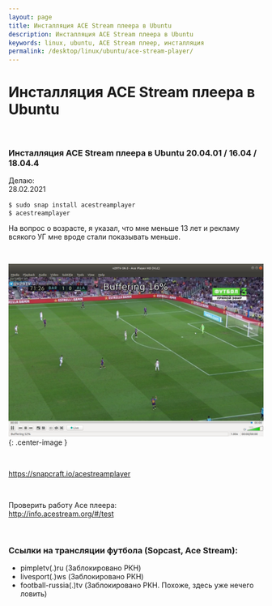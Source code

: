 ```yaml
---
layout: page
title: Инсталляция ACE Stream плеера в Ubuntu
description: Инсталляция ACE Stream плеера в Ubuntu
keywords: linux, ubuntu, ACE Stream плеер, инсталляция
permalink: /desktop/linux/ubuntu/ace-stream-player/
---
```


# Инсталляция ACE Stream плеера в Ubuntu

<br/>

### Инсталляция ACE Stream плеера в Ubuntu 20.04.01 / 16.04 / 18.04.4

Делаю:  
28.02.2021

    $ sudo snap install acestreamplayer
    $ acestreamplayer

На вопрос о возрасте, я указал, что мне меньше 13 лет и рекламу всякого УГ мне вроде стали показывать меньше.

<br/>

![Установка Ace плеера в Ubuntu 18.04.1](/img/desktop/linux/ubuntu/ace-player-installation/ace-18-04.png 'Установка Ace плеера в Ubuntu 18.04.1'){: .center-image }

<br/>

https://snapcraft.io/acestreamplayer

<br/>

Проверить работу Ace плеера:  
http://info.acestream.org/#/test

<br/>

### Ссылки на трансляции футбола (Sopcast, Ace Stream):

-   pimpletv(.)ru (Заблокировано РКН)
-   livesport(.)ws (Заблокировано РКН)
-   football-russia(.)tv (Заблокировано РКН. Похоже, здесь уже нечего ловить)
